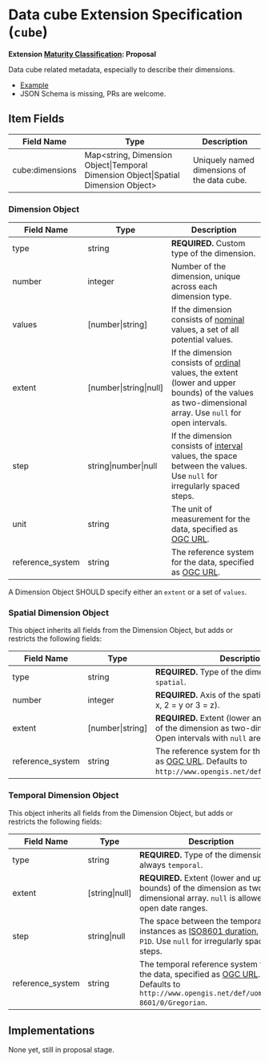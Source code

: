 # Data cube Extension Specification (`cube`)

**Extension [Maturity Classification](../README.md#extension-maturity): Proposal**

Data cube related metadata, especially to describe their dimensions.

- [Example](example.json)
- JSON Schema is missing, PRs are welcome.

## Item Fields

| Field Name      | Type                                                         | Description |
| --------------- | ------------------------------------------------------------ | ----------- |
| cube:dimensions | Map<string, Dimension Object\|Temporal Dimension Object\|Spatial Dimension Object> | Uniquely named dimensions of the data cube. |

### Dimension Object

| Field Name       | Type                   | Description |
| ---------------- | ---------------------- | ----------- |
| type             | string                 | **REQUIRED.** Custom type of the dimension. |
| number | integer | Number of the dimension, unique across each dimension type. |
| values           | [number\|string\]      | If the dimension consists of [nominal](https://en.wikipedia.org/wiki/Level_of_measurement#Nominal_level) values, a set of all potential values. |
| extent           | [number\|string\|null] | If the dimension consists of [ordinal](https://en.wikipedia.org/wiki/Level_of_measurement#Ordinal_scale) values, the extent (lower and upper bounds) of the values as two-dimensional array. Use `null` for open intervals. |
| step             | string\|number\|null   | If the dimension consists of [interval](https://en.wikipedia.org/wiki/Level_of_measurement#Interval_scale) values, the space between the values. Use `null` for irregularly spaced steps. |
| unit             | string                 | The unit of measurement for the data, specified as [OGC URL](http://www.opengis.net/def/uom/). |
| reference_system | string                 | The reference system for the data, specified as [OGC URL](http://www.opengis.net/def/uom/). |

A Dimension Object SHOULD specify either an `extent` or a set of `values`.

### Spatial Dimension Object

This object inherits all fields from the Dimension Object, but adds or restricts the following fields:

| Field Name       | Type             | Description                                                  |
| ---------------- | ---------------- | ------------------------------------------------------------ |
| type             | string           | **REQUIRED.** Type of the dimension, always `spatial`.       |
| number           | integer          | **REQUIRED.** Axis of the spatial dimension (1 = x, 2 = y or 3 = z). |
| extent           | [number\|string] | **REQUIRED.** Extent (lower and upper bounds) of the dimension as two-dimensional array. Open intervals with `null` are not allowed. |
| reference_system | string           | The reference system for the data, specified as [OGC URL](http://www.opengis.net/def/uom/). Defaults to `http://www.opengis.net/def/crs/EPSG/0/4326`. |

### Temporal Dimension Object

This object inherits all fields from the Dimension Object, but adds or restricts the following fields:

| Field Name       | Type           | Description                                                  |
| ---------------- | -------------- | ------------------------------------------------------------ |
| type             | string         | **REQUIRED.** Type of the dimension, always `temporal`.      |
| extent           | [string\|null] | **REQUIRED.** Extent (lower and upper bounds) of the dimension as two-dimensional array. `null` is allowed for open date ranges. |
| step             | string\|null   | The space between the temporal instances as [ISO8601 duration](https://en.wikipedia.org/wiki/ISO_8601#Durations), e.g. `P1D`. Use `null` for irregularly spaced steps. |
| reference_system | string         | The temporal reference system for the data, specified as [OGC URL](http://www.opengis.net/def/uom/). Defaults to `http://www.opengis.net/def/uom/ISO-8601/0/Gregorian`. |

## Implementations

None yet, still in proposal stage.